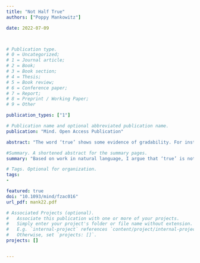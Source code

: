 ```yaml
---
title: "Not Half True"
authors: ["Poppy Mankowitz"]

date: 2022-07-09



# Publication type.
# 0 = Uncategorized;
# 1 = Journal article;
# 2 = Book;
# 3 = Book section;
# 4 = Thesis;
# 5 = Book review;
# 6 = Conference paper;
# 7 = Report;
# 8 = Preprint / Working Paper;
# 9 = Other

publication_types: ["1"]

# Publication name and optional abbreviated publication name.
publication: "Mind. Open Access Publication"

abstract: "The word ‘true’ shows some evidence of gradability. For instance, there are cases where truth-bearers are described as ‘slightly true’, ‘completely true’ or ‘very true’. Expressions that accept these types of modifiers are analysed in terms of properties that can be possessed to a greater or lesser degree. If ‘true’ is genuinely gradable, then it would follow that there are degrees of truth. It might also follow that ‘true’ is context-sensitive, like other gradable expressions. Such conclusions are difficult to reconcile with most existing theories: deflationists and inflationists alike tend to reject the thesis that one true truth-bearer can have more or less truth than another. Based on work in natural language, I argue that ‘true’ is not a genuinely gradable expression. I also provide an explanation of the apparent evidence for gradability. Hence there is no reason to think that there is a truth property that comes in degrees."

#Summary. A shortened abstract for the summary pages.
summary: "Based on work in natural language, I argue that ‘true’ is not a genuinely gradable expression. I also provide an explanation of the apparent evidence for gradability. Hence there is no reason to think that there is a truth property that comes in degrees."

# Tags. Optional for organization.
tags:
-

featured: true
doi: "10.1093/mind/fzac016"
url_pdf: mank22.pdf

# Associated Projects (optional).
#   Associate this publication with one or more of your projects.
#   Simply enter your project's folder or file name without extension.
#   E.g. `internal-project` references `content/project/internal-project/index.md`.
#   Otherwise, set `projects: []`.
projects: []


---
```

